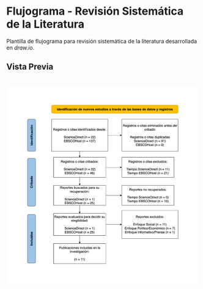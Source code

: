 # Flujograma - Revisión Sistemática de la Literatura

Plantilla de flujograma para revisión sistemática de la literatura desarrollada en _draw.io_.

## Vista Previa

<br>
<div style="text-align: center;">
    <img src="Preview-Flujograma.png" alt="Preview of the diagram" width="500px" max-width="100%"/>
</div>
<br>
